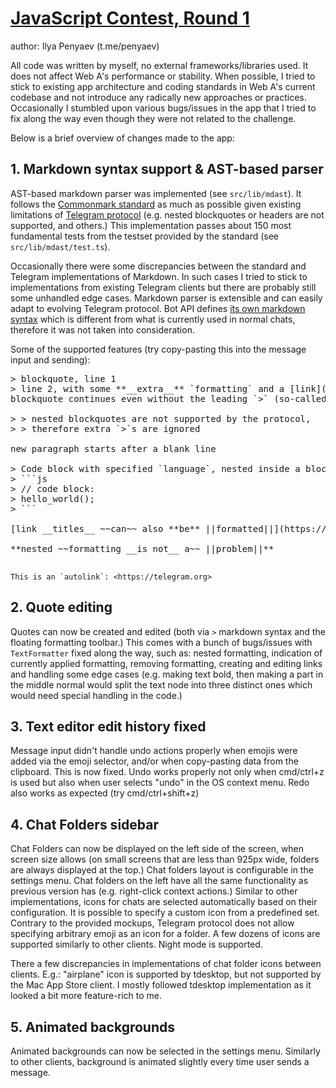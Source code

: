 # [JavaScript Contest, Round 1](https://t.me/contest/397)

author: Ilya Penyaev (t.me/penyaev)

All code was written by myself, no external frameworks/libraries used. It does not affect Web A's performance or stability. When possible, I tried to stick to existing app architecture and coding standards in Web A's current codebase and not introduce any radically new approaches or practices. Occasionally I stumbled upon various bugs/issues in the app that I tried to fix along the way even though they were not related to the challenge.

Below is a brief overview of changes made to the app:

## 1. Markdown syntax support & AST-based parser

AST-based markdown parser was implemented (see `src/lib/mdast`). It follows the [Commonmark standard](https://spec.commonmark.org/0.31.2/) as much as possible given existing limitations of [Telegram protocol](https://core.telegram.org/type/MessageEntity) (e.g. nested blockquotes or headers are not supported, and others.) This implementation passes about 150 most fundamental tests from the testset provided by the standard (see `src/lib/mdast/test.ts`).

Occasionally there were some discrepancies between the standard and Telegram implementations of Markdown. In such cases I tried to stick to implementations from existing Telegram clients but there are probably still some unhandled edge cases. Markdown parser is extensible and can easily adapt to evolving Telegram protocol. Bot API defines [its own markdown syntax](https://core.telegram.org/bots/api#markdownv2-style) which is different from what is currently used in normal chats, therefore it was not taken into consideration.

Some of the supported features (try copy-pasting this into the message input and sending):
<pre>
> blockquote, line 1
> line 2, with some **__extra__** `formatting` and a [link](https://telegram.org)
blockquote continues even without the leading `>` (so-called 'lazy continuation')

> > nested blockquotes are not supported by the protocol,
> > therefore extra `>`s are ignored

new paragraph starts after a blank line

> Code block with specified `language`, nested inside a blockquote:
> ```js
> // code block:
> hello_world();
> ```

[link __titles__ ~~can~~ also **be** ||formatted||](https://telegram.org)

**nested ~~formatting __is not__ a~~ ||problem||**

</pre>

```This is an `autolink`: <https://telegram.org>```

## 2. Quote editing

Quotes can now be created and edited (both via `>` markdown syntax and the floating formatting toolbar.) This comes with a bunch of bugs/issues with `TextFormatter` fixed along the way, such as: nested formatting, indication of currently applied formatting, removing formatting, creating and editing links and handling some edge cases (e.g. making text bold, then making a part in the middle normal would split the text node into three distinct ones which would need special handling in the code.)

## 3. Text editor edit history fixed

Message input didn't handle undo actions properly when emojis were added via the emoji selector, and/or when copy-pasting data from the clipboard. This is now fixed. Undo works properly not only when cmd/ctrl+z is used but also when user selects "undo" in the OS context menu. Redo also works as expected (try cmd/ctrl+shift+z)

## 4. Chat Folders sidebar

Chat Folders can now be displayed on the left side of the screen, when screen size allows (on small screens that are less than 925px wide, folders are always displayed at the top.) Chat folders layout is configurable in the settings menu. Chat folders on the left have all the same functionality as previous version has (e.g. right-click context actions.) Similar to other implementations, icons for chats are selected automatically based on their configuration. It is possible to specify a custom icon from a predefined set. Contrary to the provided mockups, Telegram protocol does not allow specifying arbitrary emoji as an icon for a folder. A few dozens of icons are supported similarly to other clients. Night mode is supported.

There a few discrepancies in implementations of chat folder icons between clients. E.g.: "airplane" icon is supported by tdesktop, but not supported by the Mac App Store client. I mostly followed tdesktop implementation as it looked a bit more feature-rich to me.

## 5. Animated backgrounds

Animated backgrounds can now be selected in the settings menu. Similarly to other clients, background is animated slightly every time user sends a message.
